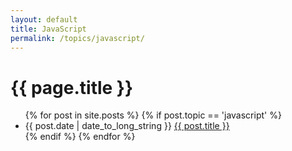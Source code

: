 ```yaml
---
layout: default
title: JavaScript
permalink: /topics/javascript/
---
```


<h1>{{ page.title }}</h1>

<ul class="spaced_list">
  {% for post in site.posts %}
    {% if post.topic == 'javascript' %}
      <li>
        {{ post.date | date_to_long_string }} <a href="{{ post.url }}">{{ post.title }}</a>
      </li>
    {% endif %}
  {% endfor %}
</ul>